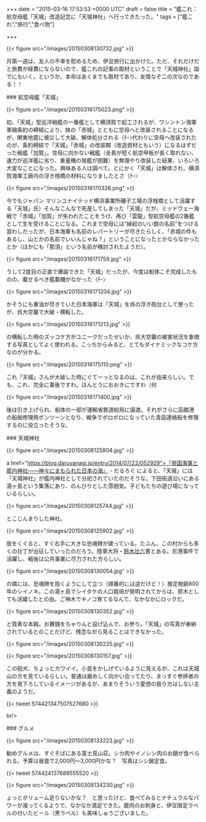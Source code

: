 
+++
date = "2015-03-16 17:53:53 +0000 UTC"
draft = false
title = "艦これ：航空母艦「天城」改造記念に「天城神社」へ行ってきたった。"
tags = ["艦これ","旅行","食べ物"]

+++


{{< figure src="/images/20150308130732.jpg"  >}}

月第一週は、友人の不幸を慰めるため、伊豆旅行に出かけた。ただ、それだけだと旅費が経費にならないので、艦これの記事の取材ということで「天城神社」詣でにもいく。というか、本命はあくまでも取材であり、友情なぞ二の次なのである！！

<div class="section">
    ### 航空母艦「天城」
    

{{< figure src="/images/20150316175023.png"  >}}

初、「天城」型巡洋戦艦の一番艦として横須賀で起工されるが、ワシントン海軍軍縮条約の締結により、妹の「赤城」とともに空母へと改装されることになるが、関東地震に被災して大破、解体処分される（ﾁｰﾝ代わりに空母へ改装されたのが、条約締結で「天城」「赤城」の改装餌（改造資材ともいう）になるはずだった戦艦「加賀」。空母に向かない戦艦（全長が短く航空甲板が長く取れない、速力が巡洋艦に劣り、重量機の発艦が困難）を無理やり改装した結果、いろいろ大変なことになった。興味ある人は調べて。とにかく「天城」は解体され、横須賀海軍工廠内の浮き桟橋の材料になりましたとさ（ﾁｰﾝ

{{< figure src="/images/20150316170326.png"  >}}

今でもジャパン マリンユナイテッド横浜事業所磯子工場の浮桟橋として活躍する「天城」氏）そんなこんなで死産してしまった「天城」だが、ミッドウェー海戦で「赤城」「加賀」が失われたことをうけ、再び「雲龍」型航空母艦の2番艦として生を受けることになる。これまで空母には“縁起のいい獣の名前”をつける習わしだったが、日本海軍も名前のレパートリーが尽きたらしく、「赤城の件もあるし、山とかの名前でいいんじゃね？」ということになったとかならなかったとか（ほかにも「那須」という名前が検討されたようだ）。

{{< figure src="/images/20150316171759.jpg"  >}}

うして2度目の正直で爆誕できた「天城」だったが、今度は船体こそ完成したものの、載せるべき艦載機がなかった（ﾁｰﾝ

{{< figure src="/images/20150316171204.jpg"  >}}

かそうにも重油が尽きていた日本海軍は「天城」を呉の浮き砲台として使ったが、呉大空襲で大破・横転した。

{{< figure src="/images/20150316171213.jpg"  >}}

の横転した時のズッコケ方がユニークだったせいか、呉大空襲の被害状況を象徴する写真としてよく使われる。こっちからみると、とてもダイナミックなコケ方なのが分かる。

{{< figure src="/images/20150316175110.png"  >}}

これ「天城」さんが大破した時にぐてーっとなるのは、これが由来らしい。でも、これ、完全に事後ですわ。ほんとうにおおきにですわ（何

{{< figure src="/images/20150316171400.jpg"  >}}

後は引き上げられ、船体の一部が運輸省鉄道総局に譲渡。それがさらに函館港の船舶修理用ポンツーンとなり、戦争でボロボロになっていた青函連絡船を修理するのに役立ったそうな。

</div>
<div class="section">
    ### 天城神社
    

{{< figure src="/images/20150308125804.jpg"  >}}

a href="https://blog.daruyanagi.jp/entry/2014/07/22/052929">『帝国海軍と艦内神社――神々にまもられた日本の海』 - だるろぐ</a> によると、「天城」には「天城神社」が艦内神社として分祀されていたのだそうな。下田街道沿いにある湯ヶ島という集落にあり、のんびりとした雰囲気。子どもたちの遊び場になっているらしい。

{{< figure src="/images/20150308125744.jpg"  >}}

とこじんまりした神社。

{{< figure src="/images/20150308125902.jpg"  >}}

居をくぐると、すぐ右手に大きな忠魂碑が建っている。たぶん、この村からも多くの壮丁が出征していったのだろう。陸軍大将・<a href="http://ja.wikipedia.org/wiki/%E9%88%B4%E6%9C%A8%E8%8D%98%E5%85%AD">鈴木壮六</a>書とある。尼港事件で活躍し、戦後は公共事業に尽力された方らしい。

{{< figure src="/images/20150308130054.jpg"  >}}

の隣には、忠魂碑を抱くようにして立つ（順番的には逆だけど！）推定樹齢800年のシイノキ。この湯ヶ島でシイタケの人口栽培が発明されてからは、原木としても活躍したとの由。ご神木でキノコ育てるなんて、なかなかにロックだ。

{{< figure src="/images/20150308130352.jpg"  >}}

と質素な本殿。お賽銭をちゃりんと投げ込んで、お参り。「天城」の写真が奉納されているとのことだけど、残念ながら見ることはできなかった。

{{< figure src="/images/20150308130225.jpg"  >}}

{{< figure src="/images/20150308130157.jpg"  >}}

この狛犬、ちょっとカワイイ。小首をかしげているように見えるが、これは天城山の方を見ているらしい。普通は厳めしく向かい合ってたり、まっすぐ参拝者の方を見下ろしているイメージがあるが、あまりそういう愛想の振り方はしない主義のようだ。

{{< tweet 574421347507527680 >}}

br/>


</div>
<div class="section">
    ### グルメ
    

{{< figure src="/images/20150308133223.jpg"  >}}

勧めグルメは、すぐそばにある富士見山荘。シカ肉やイノシシ肉のお鍋が食べられる。予算は昼食で2,000円～3,000円かな？　写真はシシ鍋定食。

{{< tweet 574424137688555520 >}}

{{< figure src="/images/20150308134230.jpg"  >}}

ょっとボリューム足りないかな？　と思ったけど、食べてみるとナチュラルなパワーが漲ってくるようで、なかなか満足できた。鹿肉のお刺身と、伊豆限定ラベルの付いたビール（黒ラベル）も美味しゅうございました。

</div>

